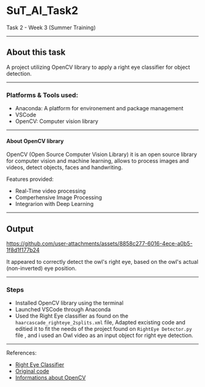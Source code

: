 # SuT_AI_Task2
Task 2 - Week 3 (Summer Training)

------------
## About this task
A project utilizing OpenCV library to apply a right eye classifier for object detection.

-------------
### Platforms & Tools used:
- Anaconda: A platform for environement and package management
- VSCode
- OpenCV: Computer vision library
------------
#### About OpenCV library
OpenCV (Open Source Computer Vision Library) it is an open source library for computer vision and machine learning, allows to process images and videos, detect objects, faces and handwriting. 

Features provided: 
- Real-Time video processing
- Comperhensive Image Processing
- Integrarion with Deep Learning 

-------------
## Output

https://github.com/user-attachments/assets/8858c277-6016-4ece-a0b5-1f8d1f177b24

It appeared to correctly detect the owl's right eye, based on the owl's actual (non-inverted) eye position.

-------------
### Steps 
- Installed OpenCV library using the terminal
- Launched VSCode through Anaconda
- Used the Right Eye classifier as found on the `haarcascade_righteye_2splits.xml` file, Adapted excisting code and editied it to fit the needs of the project found on `RightEye Detector.py` file , and i used an Owl video as an input object for right eye detection.

--------------
References:

- [Right Eye Classifier](https://github.com/opencv/opencv/blob/master/data/haarcascades/haarcascade_righteye_2splits.xml)
- [Original code](https://github.com/GauravSahani1417/OpenCV-Implementaion/blob/master/Car%20detector.py)
- [Informations about OpenCV](https://www.geeksforgeeks.org/python/opencv-python-tutorial/)
